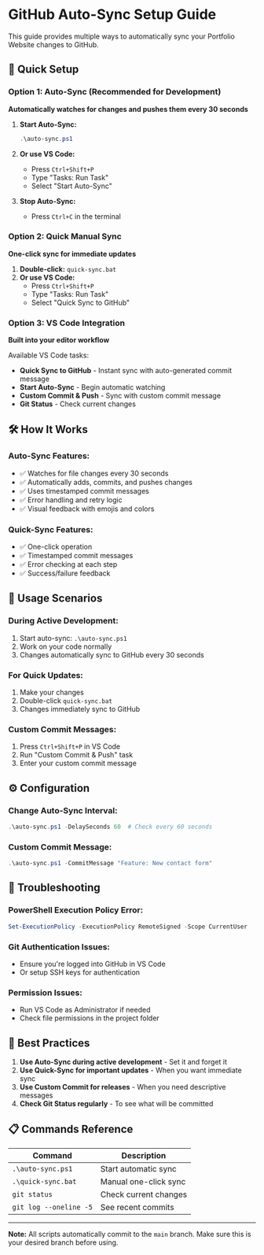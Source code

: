 # GitHub Auto-Sync Setup Guide

This guide provides multiple ways to automatically sync your Portfolio Website changes to GitHub.

## 🚀 Quick Setup

### Option 1: Auto-Sync (Recommended for Development)
**Automatically watches for changes and pushes them every 30 seconds**

1. **Start Auto-Sync:**
   ```powershell
   .\auto-sync.ps1
   ```
   
2. **Or use VS Code:**
   - Press `Ctrl+Shift+P`
   - Type "Tasks: Run Task"
   - Select "Start Auto-Sync"

3. **Stop Auto-Sync:**
   - Press `Ctrl+C` in the terminal

### Option 2: Quick Manual Sync
**One-click sync for immediate updates**

1. **Double-click:** `quick-sync.bat`
2. **Or use VS Code:**
   - Press `Ctrl+Shift+P`
   - Type "Tasks: Run Task" 
   - Select "Quick Sync to GitHub"

### Option 3: VS Code Integration
**Built into your editor workflow**

Available VS Code tasks:
- **Quick Sync to GitHub** - Instant sync with auto-generated commit message
- **Start Auto-Sync** - Begin automatic watching
- **Custom Commit & Push** - Sync with custom commit message
- **Git Status** - Check current changes

## 🛠️ How It Works

### Auto-Sync Features:
- ✅ Watches for file changes every 30 seconds
- ✅ Automatically adds, commits, and pushes changes
- ✅ Uses timestamped commit messages
- ✅ Error handling and retry logic
- ✅ Visual feedback with emojis and colors

### Quick-Sync Features:
- ✅ One-click operation
- ✅ Timestamped commit messages
- ✅ Error checking at each step
- ✅ Success/failure feedback

## 📝 Usage Scenarios

### During Active Development:
1. Start auto-sync: `.\auto-sync.ps1`
2. Work on your code normally
3. Changes automatically sync to GitHub every 30 seconds

### For Quick Updates:
1. Make your changes
2. Double-click `quick-sync.bat`
3. Changes immediately sync to GitHub

### Custom Commit Messages:
1. Press `Ctrl+Shift+P` in VS Code
2. Run "Custom Commit & Push" task
3. Enter your custom commit message

## ⚙️ Configuration

### Change Auto-Sync Interval:
```powershell
.\auto-sync.ps1 -DelaySeconds 60  # Check every 60 seconds
```

### Custom Commit Message:
```powershell
.\auto-sync.ps1 -CommitMessage "Feature: New contact form"
```

## 🔧 Troubleshooting

### PowerShell Execution Policy Error:
```powershell
Set-ExecutionPolicy -ExecutionPolicy RemoteSigned -Scope CurrentUser
```

### Git Authentication Issues:
- Ensure you're logged into GitHub in VS Code
- Or setup SSH keys for authentication

### Permission Issues:
- Run VS Code as Administrator if needed
- Check file permissions in the project folder

## 🎯 Best Practices

1. **Use Auto-Sync during active development** - Set it and forget it
2. **Use Quick-Sync for important updates** - When you want immediate sync
3. **Use Custom Commit for releases** - When you need descriptive messages
4. **Check Git Status regularly** - To see what will be committed

## 📋 Commands Reference

| Command | Description |
|---------|-------------|
| `.\auto-sync.ps1` | Start automatic sync |
| `.\quick-sync.bat` | Manual one-click sync |
| `git status` | Check current changes |
| `git log --oneline -5` | See recent commits |

---

**Note:** All scripts automatically commit to the `main` branch. Make sure this is your desired branch before using.